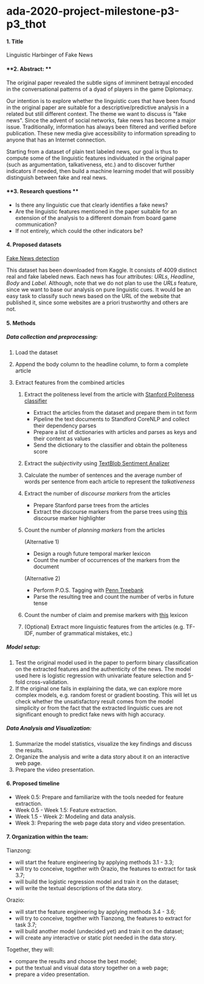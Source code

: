 # ada-2020-project-milestone-p3-p3_thot



#### **1. Title**

Linguistic Harbinger of Fake News

#### **2. Abstract: ** 

The original paper revealed the subtle signs of imminent betrayal encoded in the conversational patterns of a dyad of players in the game Diplomacy. 

Our intention is to explore whether the linguistic cues that have been found in the original paper are suitable for a descriptive/predictive analysis in a related but still different context. The theme we want to discuss is "fake news". Since the advent of social networks, fake news has become a major issue. Traditionally, information has always been filtered and verified before publication. These new media give accessibility to information spreading to anyone that has an Internet connection. 

Starting from a dataset of plain text labeled news, our goal is thus to compute some of the linguistic features individuated in the original paper (such as argumentation, talkativeness, etc.) and to discover further indicators if needed, then build a machine learning model that will possibly distinguish between fake and real news.

#### **3. Research questions ** 

- Is there any linguistic cue that clearly identifies a fake news?
- Are the linguistic features mentioned in the paper suitable for an extension of the analysis to a different domain from board game communication? 
- If not entirely, which could the other indicators be?

#### **4. Proposed datasets**

[Fake News detection](https://www.kaggle.com/jruvika/fake-news-detection)

This dataset has been downloaded from Kaggle. It consists of 4009 distinct real and fake labeled news. Each news has four attributes: *URLs*, *Headline*, *Body* and *Label*. Although, note that we do not plan to use the *URLs* feature, since we want to base our analysis on pure linguistic cues. It would be an easy task to classify such news based on the URL of the website that published it, since some websites are a priori trustworthy and others are not.    

#### **5. Methods** 

##### Data collection and preprocessing:

1. Load the dataset

2. Append the body column to the headline column, to form a complete article

3. Extract features from the combined articles

   1. Extract the politeness level from the article with [Stanford Politeness classifier](https://github.com/sudhof/politeness/tree/python3)

      * Extract the articles from the dataset and prepare them in txt form
      * Pipeline the text documents to Standford CoreNLP and collect their dependency parses
      * Prepare a list of dictionaries with articles and parses as keys and their content as values
      * Send the dictionary to the classifier and obtain the politeness score

   2. Extract the *subjectivity* using [TextBlob Sentiment Analizer](https://planspace.org/20150607-textblob_sentiment/)

   3. Calculate the number of sentences and the average number of words per sentence from each article to represent the *talkativeness*

   4. Extract the number of *discourse markers* from the articles

      * Prepare Stanford parse trees from the articles
      * Extract the discourse markers from the parse trees using [this](https://github.com/erzaliator/DiscourseMarker) discourse marker highlighter

   5. Count the number of *planning markers* from the articles

      (Alternative 1)

      * Design a rough future temporal marker lexicon
      * Count the number of occurrences of the markers from the document

      (Alternative 2)

      * Perform P.O.S. Tagging with [Penn Treebank](https://www.google.com/search?q=penn+treebank&oq=penn+treebank&aqs=chrome..69i57j0j0i20i263j0l5.5027j0j4&sourceid=chrome&ie=UTF-8)
      * Parse the resulting tree and count the number of verbs in future tense

   6. Count the number of claim and premise markers with [this](https://academic.csuohio.edu/polen/LC9_Help/1/11pcindicators.htm) lexicon

   7. (Optional) Extract more linguistic features from the articles (e.g. TF-IDF, number of grammatical mistakes, etc.)

##### Model setup:

 1. Test the original model used in the paper to perform binary classification on the extracted features and the authenticity of the news. The model used here is logistic regression with univariate feature selection and 5-fold cross-validation.
 2. If the original one fails in explaining the data, we can explore more complex models, e.g. random forest or gradient boosting. This will let us check whether the unsatisfactory result comes from the model simplicity or from the fact that the extracted linguistic cues are not significant enough to predict fake news with high accuracy.

##### Data Analysis and Visualization:

 1. Summarize the model statistics, visualize the key findings and discuss the results.
 2. Organize the analysis and write a data story about it on an interactive web page.
 3. Prepare the video presentation.

#### 6. Proposed timeline

- Week 0.5: Prepare and familiarize with the tools needed for feature extraction.
- Week 0.5 - Week 1.5: Feature extraction.
- Week 1.5 - Week 2: Modeling and data analysis.
- Week 3: Preparing the web page data story and video presentation.

#### 7. Organization within the team:

Tianzong:

- will start the feature engineering by applying methods 3.1 - 3.3;
- will try to conceive, together with Orazio, the features to extract for task 3.7;
- will build the logistic regression model and train it on the dataset;
- will write the textual descriptions of the data story.

Orazio:

- will start the feature engineering by applying methods 3.4 - 3.6;
- will try to conceive, together with Tianzong, the features to extract for task 3.7;
- will build another model (undecided yet) and train it on the dataset;
- will create any interactive or static plot needed in the data story.

Together, they will:

- compare the results and choose the best model;
- put the textual and visual data story together on a web page;
- prepare a video presentation.
